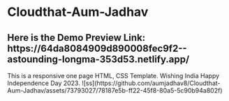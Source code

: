 # Cloudthat-Aum-Jadhav
<h2>Here is the Demo Preview Link: https://64da8084909d890008fec9f2--astounding-longma-353d53.netlify.app/</h2>
This is a responsive one page HTML, CSS Template. Wishing India Happy Independence Day 2023.
![ss](https://github.com/aumjadhav8/Cloudthat-Aum-Jadhav/assets/73793027/78187e5b-ff22-45f8-80a5-5c90b94a802f)
